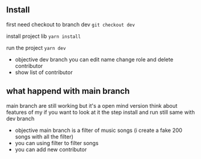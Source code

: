 ## Install

first need checkout to branch dev
`git checkout dev`

install project lib
`yarn install`

run the project
`yarn dev`

- objective dev branch you can edit name change role and delete contributor
- show list of contributor

## what happend with main branch

main branch are still working but it's a open mind version think about features of my if you want to look at it
the step install and run still same with dev branch

- objective main branch is a filter of music songs (i create a fake 200 songs with all the filter)
- you can using filter to filter songs
- you can add new contributor
